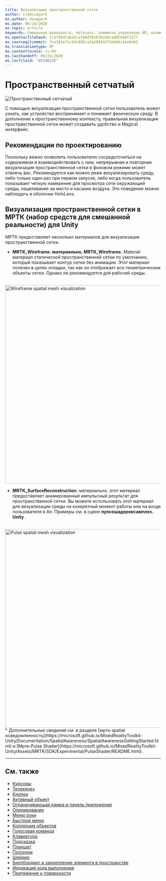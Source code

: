 ```yaml
---
title: Визуализация пространственной сетки
author: cre8ivepark
ms.author: dongpark
ms.date: 06/19/2020
ms.topic: article
keywords: Смешанная реальность, HoloLens, элементы управления ИП, взаимодействие, Пользовательский интерфейс, UX, проектирование UX, пространственный пользовательский интерфейс, пространственное взаимодействие, трехмерный Пользовательский интерфейс, трехмерный UI
ms.openlocfilehash: 17a799dcaba5caf4dd7018f8289cad02b40f1277
ms.sourcegitcommit: 7ca383ef1c5dc895ca2a289435f2e9d4c1ee6e65
ms.translationtype: MT
ms.contentlocale: ru-RU
ms.lasthandoff: 06/24/2020
ms.locfileid: "85346135"
---
```

# <a name="spatial-mesh"></a>Пространственный сетчатый

![Пространственный сетчатый](images/UX/MRTK_PulseShader_SpatialMesh.gif)

С помощью визуализации пространственной сетки пользователь может узнать, как устройство воспринимает и понимает физическую среду. В дополнение к пространственному контексту, правильная визуализация пространственной сетки может создавать удобство и Magical интерфейс.  

## <a name="design-guideline"></a>Рекомендации по проектированию
Поскольку важно позволить пользователю сосредоточиться на содержимом и взаимодействовать с ним, непрерывная и повторная визуализация пространственной сетки в фоновом режиме может отвлечь вас. Рекомендуется как можно реже визуализировать среду, либо только один раз при первом запуске, либо когда пользователь показывает четкую намерение для просмотра сети окружающей среды, нацеливание на место и касание воздуха. Это поведение можно наблюдать в оболочке HoloLens.
<br>


## <a name="spatial-mesh-visualization-in-mrtk-mixed-reality-toolkit-for-unity"></a>Визуализация пространственной сетки в МРТК (набор средств для смешанной реальности) для Unity
МРТК предоставляет несколько материалов для визуализации пространственной сетки.

- **MRTK_Wireframe. материально, MRTK_Wireframe.** Material: материал статической пространственной сетки по умолчанию, который показывает контур сетки без анимации. Этот материал полезен в целях отладки, так как он отображает все геометрические объекты сетки. Однако не рекомендуется для рабочей среды.
<br>
<img src="images/SurfaceReconstruction.jpg" alt="Wireframe spatial mesh visualization" width="640px">

- **MRTK_SurfaceReconstruction.** материально. этот материал предоставляет анимированный импульсный результат для пространственной сетки. Вы можете использовать этот материал для визуализации среды на конкретный момент работы или на входе пользователя в Air. Примеры см. в сцене **пулсешадерексамплес. Unity** .
<br>
<img src="images/UX/MRTK_SRMesh_Pulse.jpg" alt="Pulse spatial mesh visualization" width="640px">
* Дополнительные сведения см. в разделе [мртк-spatial осведомленность](https://microsoft.github.io/MixedRealityToolkit-Unity/Documentation/SpatialAwareness/SpatialAwarenessGettingStarted.html) и [Мртк-Pulse Shader](https://microsoft.github.io/MixedRealityToolkit-Unity/Assets/MRTK/SDK/Experimental/PulseShader/README.html) .

<br>

---

## <a name="see-also"></a>См. также

* [Курсоры](cursors.md)
* [Телекинез](point-and-commit.md)
* [Кнопка](button.md)
* [Активный объект](interactable-object.md)
* [Ограничивающая рамка и панель приложения](app-bar-and-bounding-box.md)
* [Оперирование](direct-manipulation.md)
* [Меню руки](hand-menu.md)
* [Быстрое меню](near-menu.md)
* [Коллекция объектов](object-collection.md)
* [Голосовая команда](voice-input.md)
* [Клавиатура](keyboard.md)
* [Подсказка](tooltip.md)
* [Планшет](slate.md)
* [Ползунок](slider.md)
* [Шейдер](shader.md)
* [Биллбординг и закрепление элемента в пространстве](billboarding-and-tag-along.md)
* [Индикация хода выполнения](progress.md)
* [Притяжение к поверхности](surface-magnetism.md)
